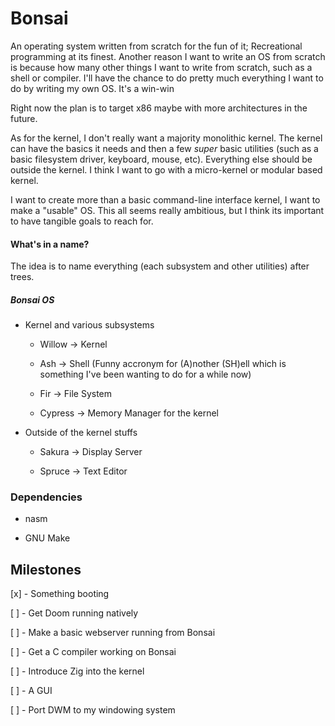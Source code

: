 # Bonsai

An operating system written from scratch for the fun of it; Recreational programming
at its finest. Another reason I want to write an OS from scratch is because how
many other things I want to write from scratch, such as a shell or compiler.
I'll have the chance to do pretty much everything I want to do by writing my own
OS. It's a win-win

Right now the plan is to target x86 maybe with more architectures in the future.

As for the kernel, I don't really want a majority monolithic kernel. The kernel
can have the basics it needs and then a few *super* basic utilities (such as a
basic filesystem driver, keyboard, mouse, etc). Everything else should be outside
the kernel. I think I want to go with a micro-kernel or modular based kernel.

I want to create more than a basic command-line interface kernel, I want to make
a "usable" OS. This all seems really ambitious, but I think its important to have
tangible goals to reach for.

#### What's in a name?

The idea is to name everything (each subsystem and other utilities) after trees.

##### Bonsai OS

- Kernel and various subsystems

    - Willow   -> Kernel

    - Ash      -> Shell (Funny accronym for (A)nother (SH)ell which is something 
                        I've been wanting to do for a while now)
     
    - Fir      -> File System
     
    - Cypress  -> Memory Manager for the kernel

- Outside of the kernel stuffs

    - Sakura   -> Display Server
     
    - Spruce   -> Text Editor     


### Dependencies

- nasm

- GNU Make

## Milestones

[x] - Something booting

[ ] - Get Doom running natively

[ ] - Make a basic webserver running from Bonsai

[ ] - Get a C compiler working on Bonsai

[ ] - Introduce Zig into the kernel

[ ] - A GUI

[ ] - Port DWM to my windowing system
